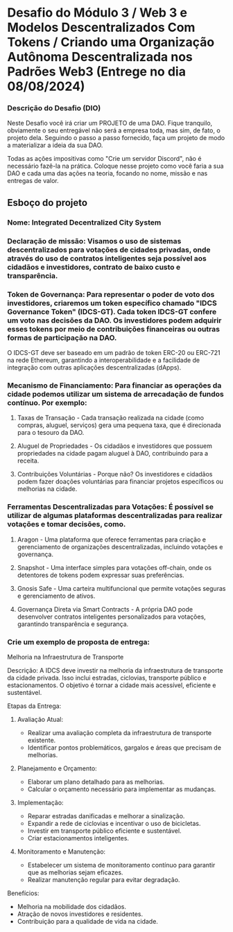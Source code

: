 # **Desafio do Módulo 3 / Web 3 e Modelos Descentralizados Com Tokens / Criando uma Organização Autônoma Descentralizada nos Padrões Web3 (Entrege no dia 08/08/2024)**

### **Descrição do Desafio (DIO)**

Neste Desafio você irá criar um PROJETO de uma DAO. Fique tranquilo, obviamente o seu entregável não será a empresa toda, mas sim, de fato, o projeto dela. Seguindo o passo a passo fornecido, faça um projeto de modo a materializar a ideia da sua DAO.

Todas as ações impositivas como "Crie um servidor Discord", não é necessário fazê-la na prática. Coloque nesse projeto como você faria a sua DAO e cada uma das ações na teoria, focando no nome, missão e nas entregas de valor.

## **Esboço do projeto**

### **Nome:** Integrated Decentralized City System

### **Declaração de missão:** Visamos o uso de sistemas descentralizados para votações de cidades privadas, onde através do uso de contratos inteligentes seja possível aos cidadãos e investidores, contrato de baixo custo e transparência.

### **Token de Governança:** Para representar o poder de voto dos investidores, criaremos um token específico chamado "IDCS Governance Token" (IDCS-GT). Cada token IDCS-GT confere um voto nas decisões da DAO. Os investidores podem adquirir esses tokens por meio de contribuições financeiras ou outras formas de participação na DAO.

O IDCS-GT deve ser baseado em um padrão de token ERC-20 ou ERC-721 na rede Ethereum, garantindo a interoperabilidade e a facilidade de integração com outras aplicações descentralizadas (dApps).

### **Mecanismo de Financiamento:** Para financiar as operações da cidade podemos utilizar um sistema de arrecadação de fundos contínuo. Por exemplo:

1. Taxas de Transação \- Cada transação realizada na cidade (como compras, aluguel, serviços) gera uma pequena taxa, que é direcionada para o tesouro da DAO.  
     
2. Aluguel de Propriedades \- Os cidadãos e investidores que possuem propriedades na cidade pagam aluguel à DAO, contribuindo para a receita.  
     
3. Contribuições Voluntárias \- Porque não? Os investidores e cidadãos podem fazer doações voluntárias para financiar projetos específicos ou melhorias na cidade.

### **Ferramentas Descentralizadas para Votações:** É possível se utilizar de algumas plataformas descentralizadas para realizar votações e tomar decisões, como.

1. Aragon \- Uma plataforma que oferece ferramentas para criação e gerenciamento de organizações descentralizadas, incluindo votações e governança.  
     
2. Snapshot \- Uma interface simples para votações off-chain, onde os detentores de tokens podem expressar suas preferências.  
     
3. Gnosis Safe \- Uma carteira multifuncional que permite votações seguras e gerenciamento de ativos.  
     
4. Governança Direta via Smart Contracts \- A própria DAO pode desenvolver contratos inteligentes personalizados para votações, garantindo transparência e segurança.

### **Crie um exemplo de proposta de entrega:**

Melhoria na Infraestrutura de Transporte

Descrição: A IDCS deve investir na melhoria da infraestrutura de transporte da cidade privada. Isso inclui estradas, ciclovias, transporte público e estacionamentos. O objetivo é tornar a cidade mais acessível, eficiente e sustentável.

Etapas da Entrega:

1. Avaliação Atual:
   - Realizar uma avaliação completa da infraestrutura de transporte existente.
   - Identificar pontos problemáticos, gargalos e áreas que precisam de melhorias.

2. Planejamento e Orçamento:
   - Elaborar um plano detalhado para as melhorias.
   - Calcular o orçamento necessário para implementar as mudanças.

3. Implementação:
   - Reparar estradas danificadas e melhorar a sinalização.
   - Expandir a rede de ciclovias e incentivar o uso de bicicletas.
   - Investir em transporte público eficiente e sustentável.
   - Criar estacionamentos inteligentes.

4. Monitoramento e Manutenção:
   - Estabelecer um sistema de monitoramento contínuo para garantir que as melhorias sejam eficazes.
   - Realizar manutenção regular para evitar degradação.

Benefícios:
- Melhoria na mobilidade dos cidadãos.
- Atração de novos investidores e residentes.
- Contribuição para a qualidade de vida na cidade.